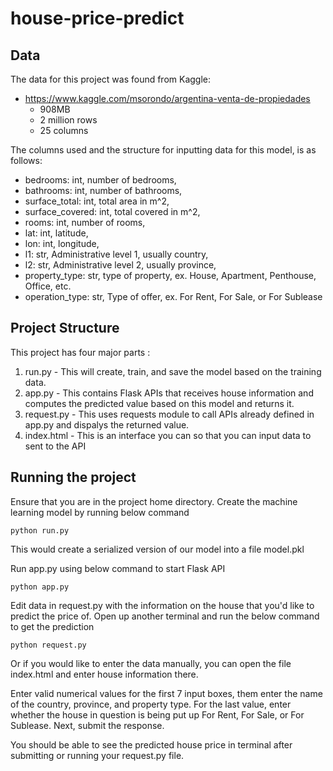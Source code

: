 # house-price-predict

## Data

The data for this project was found from Kaggle:
- https://www.kaggle.com/msorondo/argentina-venta-de-propiedades
  - 908MB
  - 2 million rows
  - 25 columns
 
The columns used and the structure for inputting data for this model, is as follows:
- bedrooms: int, number of bedrooms,
- bathrooms: int, number of bathrooms, 
- surface_total: int, total area in m^2, 
- surface_covered: int, total covered in m^2, 
- rooms: int, number of rooms, 
- lat: int, latitude, 
- lon: int, longitude, 
- l1: str, Administrative level 1, usually country, 
- l2: str, Administrative level 2, usually province, 
- property_type: str, type of property, ex. House, Apartment, Penthouse, Office, etc. 
- operation_type: str, Type of offer, ex. For Rent, For Sale, or For Sublease

## Project Structure

This project has four major parts :

1. run.py - This will create, train, and save the model based on the training data.
2. app.py - This contains Flask APIs that receives house information and computes the predicted value based on this model and returns it.
3. request.py - This uses requests module to call APIs already defined in app.py and dispalys the returned value.
4. index.html - This is an interface you can so that you can input data to sent to the API

## Running the project

Ensure that you are in the project home directory. Create the machine learning model by running below command

`python run.py`

This would create a serialized version of our model into a file model.pkl

Run app.py using below command to start Flask API

`python app.py`

Edit data in request.py with the information on the house that you'd like to predict the price of.
Open up another terminal and run the below command to get the prediction

`python request.py`

Or if you would like to enter the data manually, you can open the file index.html and enter house information there. 

Enter valid numerical values for the first 7 input boxes, them enter the name of the country, province, and property type. For the last value, enter whether the house in question is being put up For Rent, For Sale, or For Sublease. Next, submit the response.

You should be able to see the predicted house price in terminal after submitting or running your request.py file.
